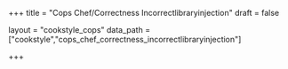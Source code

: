 +++
title = "Cops Chef/Correctness Incorrectlibraryinjection"
draft = false

layout = "cookstyle_cops"
data_path = ["cookstyle","cops_chef_correctness_incorrectlibraryinjection"]

+++

<!-- The content of this page is automatically generated from the
cops_chef_correctness_incorrectlibraryinjection.yml file in github.com/chef/cookstyle/docs-chef-io/data/cookstyle. -->
